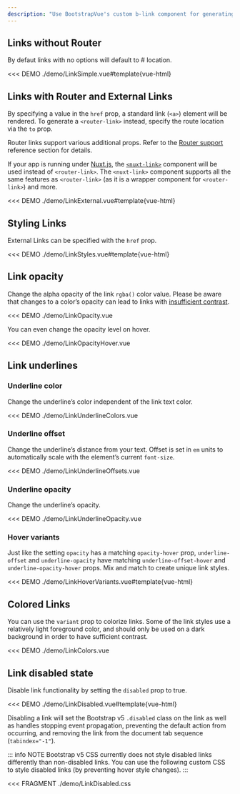 ```yaml
---
description: "Use BootstrapVue's custom b-link component for generating a standard `<a>` link or `RouterLink`. `BLink` supports the `disabled` state and `click` event propagation."
---
```


## Links without Router

By defaut links with no options will default to # location.

<<< DEMO ./demo/LinkSimple.vue#template{vue-html}

## Links with Router and External Links

By specifying a value in the `href` prop, a standard link (`<a>`) element will be rendered. To
generate a `<router-link>` instead, specify the route location via the `to` prop.

Router links support various additional props. Refer to the
[Router support](/docs/reference/router-links) reference section for details.

If your app is running under [Nuxt.js](https://nuxtjs.org), the
[`<nuxt-link>`](https://nuxtjs.org/api/components-nuxt-link) component will be used instead of
`<router-link>`. The `<nuxt-link>` component supports all the same features as `<router-link>` (as
it is a wrapper component for `<router-link>`) and more.

<<< DEMO ./demo/LinkExternal.vue#template{vue-html}

## Styling Links

External Links can be specified with the `href` prop.

<<< DEMO ./demo/LinkStyles.vue#template{vue-html}

## Link opacity

Change the alpha opacity of the link `rgba()` color value. Please be aware that changes to a color’s opacity can lead to links with [insufficient contrast](https://getbootstrap.com/docs/5.3/getting-started/accessibility/#color-contrast).

<<< DEMO ./demo/LinkOpacity.vue

You can even change the opacity level on hover.

<<< DEMO ./demo/LinkOpacityHover.vue

## Link underlines

### Underline color

Change the underline’s color independent of the link text color.

<<< DEMO ./demo/LinkUnderlineColors.vue

### Underline offset

Change the underline’s distance from your text. Offset is set in `em` units to automatically scale with the element’s current `font-size`.

<<< DEMO ./demo/LinkUnderlineOffsets.vue

### Underline opacity

Change the underline’s opacity.

<<< DEMO ./demo/LinkUnderlineOpacity.vue

### Hover variants

Just like the setting `opacity` has a matching `opacity-hover` prop, `underline-offset` and `underline-opacity` have matching
`underline-offset-hover` and `underline-opacity-hover` props. Mix and match to create unique link styles.

<<< DEMO ./demo/LinkHoverVariants.vue#template{vue-html}

## Colored Links

You can use the `variant` prop to colorize links. Some of the link styles use a relatively light foreground color, and should only be used on a dark background in order to have sufficient contrast.

<<< DEMO ./demo/LinkColors.vue

## Link disabled state

Disable link functionality by setting the `disabled` prop to true.

<<< DEMO ./demo/LinkDisabled.vue#template{vue-html}

Disabling a link will set the Bootstrap v5 `.disabled` class on the link as well as handles stopping
event propagation, preventing the default action from occurring, and removing the link from the
document tab sequence (`tabindex="-1"`).

::: info NOTE
Bootstrap v5 CSS currently does not style disabled links differently than non-disabled
links. You can use the following custom CSS to style disabled links (by preventing hover style
changes).
:::

<<< FRAGMENT ./demo/LinkDisabled.css

<ComponentReference :data="data" />

<script setup lang="ts">
import {data} from '../../data/components/link.data'
</script>
